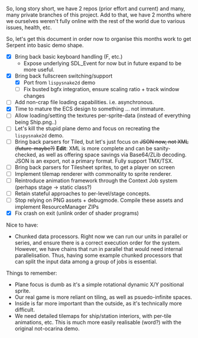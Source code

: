 So, long story short, we have 2 repos (prior effort and current) and many, many private
branches of this project. Add to that, we have 2 months where we ourselves weren't fully
online with the rest of the world due to various issues, health, etc.

So, let's get this document in order now to organise this months work to get Serpent into
basic demo shape.

 - [x] Bring back basic keyboard handling (F, etc.)
    - Expose underlying SDL_Event for now but in future expand to be more useful.
 - [x] Bring back fullscreen switching/support
    - [x] Port from `lispysnake2d` demo
    - [ ] Fix busted bgfx integration, ensure scaling ratio + track window changes
 - [ ] Add non-crap file loading capabilities. i.e. asynchronous.
 - [x] Time to mature the ECS design to something ... not immature.
 - [ ] Allow loading/setting the textures per-sprite-data (instead of everything being Ship.png..)
 - [ ] Let's kill the stupid plane demo and focus on recreating the `lispysnake2d` demo.
 - [ ] Bring back parsers for Tiled, but let's just focus on ~~JSON now, not XML (future-maybe?)~~
   **Edit**: XML is more complete and can be sanity-checked, as well as offering space savings
   via Base64/ZLib decoding. JSON is an export, not a primary format. Fully support TMX/TSX.
 - [ ] Bring back parsers for Tilesheet sprites, to get a player on screen
 - [ ] Implement tilemap renderer with commonality to sprite renderer.
 - [ ] Reintroduce animation framework through the Context Job system (perhaps stage -> static class?)
 - [ ] Retain stateful approaches to per-level/stage concepts.
 - [ ] Stop relying on PNG assets + debugmode. Compile these assets and implement ResourceManager ZIPs
 - [x] Fix crash on exit (unlink order of shader programs)

Nice to have:

 - Chunked data processors. Right now we can run our units in parallel or series, and ensure
   there is a correct execution order for the system. However, we have chains that run in parallel
   that would need internal parallelisation. Thus, having some example chunked processors that can
   split the input data among a group of jobs is essential.


Things to remember:

 - Plane focus is dumb as it's a simple rotational dynamic X/Y positional sprite.
 - Our real game is more reliant on tiling, as well as psuedo-infinite spaces.
 - Inside is far more important than the outside, as it's technically more difficult.
 - We need detailed tilemaps for ship/station interiors, with per-tile animations, etc.
   This is much more easily realisable (word?) with the original not-ocarina demo.
